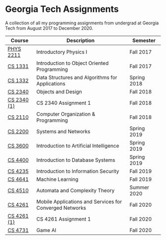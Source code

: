 # Georgia Tech Assignments

A collection of all my programming assignments from undergrad at Georgia Tech from August 2017 to December 2020.

| Course                                               | Description                                             | Semester    |
|------------------------------------------------------|---------------------------------------------------------|-------------|
| [PHYS 2211](https://github.com/panzarino/phys2211)   | Introductory Physics I                                  | Fall 2017   |
| [CS 1331](https://github.com/panzarino/cs1331)       | Introduction to Object Oriented Programming             | Fall 2017   |
| [CS 1332](https://github.com/panzarino/cs1332)       | Data Structures and Algorithms for Applications         | Spring 2018 |
| [CS 2340](https://github.com/panzarino/cs-2340)      | Objects and Design                                      | Fall 2018   |
| [CS 2340 (1)](https://github.com/panzarino/cs2340)   | CS 2340 Assignment 1                                    | Fall 2018   |
| [CS 2110](https://github.com/panzarino/cs2110)       | Computer Organization & Programming                     | Fall 2018   |
| [CS 2200](https://github.com/panzarino/cs2200)       | Systems and Networks                                    | Spring 2019 |
| [CS 3600](https://github.com/panzarino/cs3600)       | Introduction to Artificial Intelligence                 | Spring 2019 |
| [CS 4400](https://github.com/panzarino/cs4400)       | Introduction to Database Systems                        | Spring 2019 |
| [CS 4235](https://github.com/panzarino/cs4235)       | Introduction to Information Security                    | Fall 2019   |
| [CS 4641](https://github.com/panzarino/cs4641)       | Machine Learning                                        | Fall 2019   |
| [CS 4510](https://github.com/panzarino/cs4510)       | Automata and Complexity Theory                          | Summer 2020 |
| [CS 4261](https://github.com/panzarino/cs4261)       | Mobile Applications and Services for Converged Networks | Fall 2020   |
| [CS 4261 (1)](https://github.com/panzarino/cs4261-1) | CS 4261 Assignment 1                                    | Fall 2020   |
| [CS 4731](https://github.com/panzarino/cs4731)       | Game AI                                                 | Fall 2020   |
